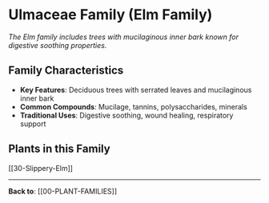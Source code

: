 # Ulmaceae Family (Elm Family)

*The Elm family includes trees with mucilaginous inner bark known for digestive soothing properties.*

## Family Characteristics
- **Key Features**: Deciduous trees with serrated leaves and mucilaginous inner bark
- **Common Compounds**: Mucilage, tannins, polysaccharides, minerals
- **Traditional Uses**: Digestive soothing, wound healing, respiratory support

## Plants in this Family

[[30-Slippery-Elm]]

---

**Back to**: [[00-PLANT-FAMILIES]]